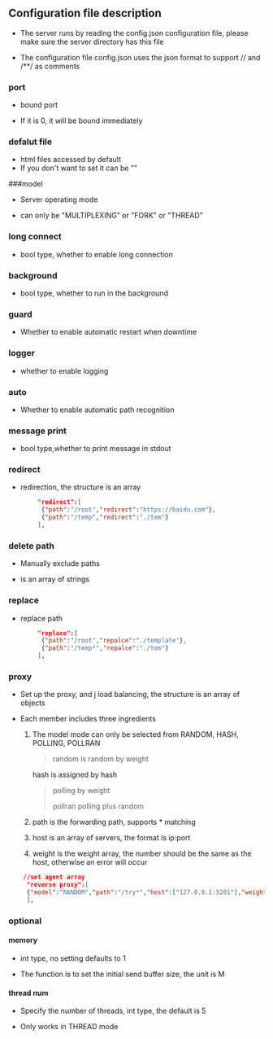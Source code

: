 ## Configuration file description

- The server runs by reading the config.json configuration file, please make sure the server directory has this file

- The configuration file config.json uses the json format to support // and /**/ as comments

### port

- bound port

- If it is 0, it will be bound immediately

### defalut file

- html files accessed by default
- If you don't want to set it can be ""

###model

- Server operating mode

- can only be "MULTIPLEXING" or "FORK" or "THREAD"

### long connect

- bool type, whether to enable long connection

### background

- bool type, whether to run in the background

### guard

- Whether to enable automatic restart when downtime

### logger

- whether to enable logging

### auto

- Whether to enable automatic path recognition

### message print

- bool type,whether to print message in stdout

### redirect

- redirection, the structure is an array

```json
        "redirect":[
         {"path":"/root","redirect":"https://baidu.com"},
         {"path":"/temp","redirect":"./tem"}
        ],
```

### delete path

- Manually exclude paths

- is an array of strings

### replace

- replace path

```json
        "replace":[
         {"path":"/root","repalce":"./template"},
         {"path":"/temp*","repalce":"./tem"}
        ],
```

### proxy

- Set up the proxy, and j load balancing, the structure is an array of objects

- Each member includes three ingredients
  
  1. The model mode can only be selected from RANDOM, HASH, POLLING, POLLRAN
     
     > random is random by weight
     
     hash is assigned by hash
     
     > polling by weight
     > 
     > pollran polling plus random
  
  2. path is the forwarding path, supports * matching
  
  3. host is an array of servers, the format is ip:port
  
  4. weight is the weight array, the number should be the same as the host, otherwise an error will occur

```json
    //set agent array
     "reverse proxy":[
     {"model":"RANDOM","path":"/try*","host":["127.0.0.1:5201"],"weight":[1]}
     ],
```

### optional

#### memory

- int type, no setting defaults to 1

- The function is to set the initial send buffer size, the unit is M

#### thread num

- Specify the number of threads, int type, the default is 5

- Only works in THREAD mode 
